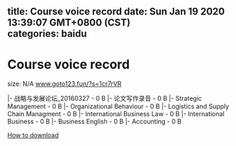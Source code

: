 
title: Course voice record
date: Sun Jan 19 2020 13:39:07 GMT+0800 (CST)    
categories: baidu
---

# Course voice record
size: N/A
 www.goto123.fun/?s=1cr7rVR
 
|- 战略与发展论坛_20160327 - 0 B
|- 论文写作录音 - 0 B
|- Strategic Management - 0 B
|- Organizational Behaviour - 0 B
|- Logistics and Supply Chain Managment - 0 B
|- International Business Law - 0 B
|- International Business - 0 B
|- Business English - 0 B
|- Accounting - 0 B

[How to download](https://bpcam.bemobtrk.com/go/2ceec3aa-1ca2-46d6-b9ff-aaa5c184517c?jno=2908)